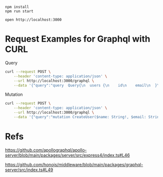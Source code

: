 ```
npm install
npm run start
```

```
open http://localhost:3000
```

# Request Examples for Graphql with CURL 


Query
```bash
curl --request POST \
    --header 'content-type: application/json' \
    --url http://localhost:3000/graphql \
    --data '{"query":"query  Query{\n  users {\n    id\n    email\n  }\n}"}'
```


Mutation
```bash
curl --request POST \
    --header 'content-type: application/json' \
    --url http://localhost:3000/graphql \
    --data '{"query":"mutation CreateUser($name: String!, $email: String!) {\n  createUser(name: $name, email: $email) {\n    name\n    email\n  }\n}","variables":{"name":"bins","email":"jifoaj@email.com"}}'
```


# Refs
https://github.com/apollographql/apollo-server/blob/main/packages/server/src/express4/index.ts#L46

https://github.com/honojs/middleware/blob/main/packages/graphql-server/src/index.ts#L49